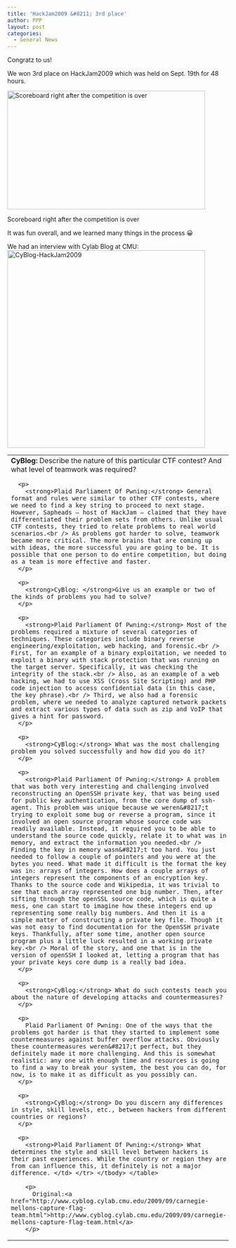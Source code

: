 ```yaml
---
title: 'HackJam2009 &#8211; 3rd place'
author: PPP
layout: post
categories:
  - General News
---
```

Congratz to us!

We won 3rd place on HackJam2009 which was held on Sept. 19th for 48 hours.

<div id="attachment_54" style="width: 460px" class="wp-caption aligncenter">
  <img class="size-full wp-image-54" title="Scoreboard" src="http://ppp.cylab.cmu.edu/wordpress/wp-content/uploads/2009/09/Screen-shot-2009-09-21-at-1.53.58-AM-2.png" alt="Scoreboard right after the competition is over" width="450" height="270" />
  
  <p class="wp-caption-text">
    Scoreboard right after the competition is over
  </p>
</div>

It was fun overall, and we learned many things in the process 😀

We had an interview with Cylab Blog at CMU:  
<img class="aligncenter size-full wp-image-60" title="CyBlog-HackJam2009" src="http://ppp.cylab.cmu.edu/wordpress/wp-content/uploads/2009/09/Screen-shot-2009-09-25-at-4.19.44-PM.png" alt="CyBlog-HackJam2009" width="450" />  
<!--more-->

<table border="0">
  <tr>
    <td>
      <strong>CyBlog:</strong> Describe the nature of this particular CTF contest? And what level of teamwork was required?</p> 
      
      <p>
        <strong>Plaid Parliament Of Pwning:</strong> General format and rules were similar to other CTF contests, where we need to find a key string to proceed to next stage. However, Sapheads – host of HackJam – claimed that they have differentiated their problem sets from others. Unlike usual CTF contests, they tried to relate problems to real world scenarios.<br /> As problems got harder to solve, teamwork became more critical. The more brains that are coming up with ideas, the more successful you are going to be. It is possible that one person to do entire competition, but doing as a team is more effective and faster.
      </p>
      
      <p>
        <strong>CyBlog: </strong>Give us an example or two of the kinds of problems you had to solve?
      </p>
      
      <p>
        <strong>Plaid Parliament Of Pwning:</strong> Most of the problems required a mixture of several categories of techniques. These categories include binary reverse engineering/exploitation, web hacking, and forensic.<br /> First, for an example of a binary exploitation, we needed to exploit a binary with stack protection that was running on the target server. Specifically, it was checking the integrity of the stack.<br /> Also, as an example of a web hacking, we had to use XSS (Cross Site Scripting) and PHP code injection to access confidential data (in this case, the key phrase).<br /> Third, we also had a forensic problem, where we needed to analyze captured network packets and extract various types of data such as zip and VoIP that gives a hint for password.
      </p>
      
      <p>
        <strong>CyBlog:</strong> What was the most challenging problem you solved successfully and how did you do it?
      </p>
      
      <p>
        <strong>Plaid Parliament Of Pwning:</strong> A problem that was both very interesting and challenging involved reconstructing an OpenSSH private key, that was being used for public key authentication, from the core dump of ssh-agent. This problem was unique because we weren&#8217;t trying to exploit some bug or reverse a program, since it involved an open source program whose source code was readily available. Instead, it required you to be able to understand the source code quickly, relate it to what was in memory, and extract the information you needed.<br /> Finding the key in memory wasn&#8217;t too hard. You just needed to follow a couple of pointers and you were at the bytes you need. What made it difficult is the format the key was in: arrays of integers. How does a couple arrays of integers represent the components of an encryption key. Thanks to the source code and Wikipedia, it was trivial to see that each array represented one big number. Then, after sifting through the openSSL source code, which is quite a mess, one can start to imagine how these integers end up representing some really big numbers. And then it is a simple matter of constructing a private key file. Though it was not easy to find documentation for the OpenSSH private keys. Thankfully, after some time, another open source program plus a little luck resulted in a working private key.<br /> Moral of the story, and one that is in the version of openSSH I looked at, letting a program that has your private keys core dump is a really bad idea.
      </p>
      
      <p>
        <strong>CyBlog:</strong> What do such contests teach you about the nature of developing attacks and countermeasures?
      </p>
      
      <p>
        Plaid Parliament Of Pwning: One of the ways that the problems got harder is that they started to implement some countermeasures against buffer overflow attacks. Obviously these countermeasures weren&#8217;t perfect, but they definitely made it more challenging. And this is somewhat realistic: any one with enough time and resources is going to find a way to break your system, the best you can do, for now, is to make it as difficult as you possibly can.
      </p>
      
      <p>
        <strong>CyBlog:</strong> Do you discern any differences in style, skill levels, etc., between hackers from different countries or regions?
      </p>
      
      <p>
        <strong>Plaid Parliament Of Pwning:</strong> What determines the style and skill level between hackers is their past experiences. While the country or region they are from can influence this, it definitely is not a major difference. </td> </tr> </tbody> </table> 
        
        <p>
          Original:<a href="http://www.cyblog.cylab.cmu.edu/2009/09/carnegie-mellons-capture-flag-team.html">http://www.cyblog.cylab.cmu.edu/2009/09/carnegie-mellons-capture-flag-team.html</a>
        </p>